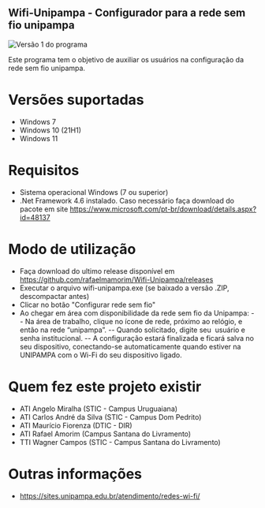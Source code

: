 ﻿## Wifi-Unipampa -  Configurador para a rede sem fio unipampa

![Versão 1 do programa](http://iliv.unipampa.edu.br/img/tela-wifi-unipampa-v1.png "")

Este programa tem o objetivo de auxiliar os usuários na configuração da rede sem fio unipampa. 

# Versões suportadas
* Windows 7 
* Windows 10 (21H1)
* Windows 11

# Requisitos
* Sistema operacional Windows (7 ou superior)
* .Net Framework 4.6 instalado. Caso necessário faça download do pacote em site https://www.microsoft.com/pt-br/download/details.aspx?id=48137

# Modo de utilização
* Faça download do ultimo release disponível em https://github.com/rafaelmamorim/Wifi-Unipampa/releases
* Executar o arquivo wifi-unipampa.exe (se baixado a versão .ZIP, descompactar antes)
* Clicar no botão "Configurar rede sem fio"
* Ao chegar em área com disponibilidade da rede sem fio da Unipampa:
-- Na área de trabalho, clique no ícone de rede, próximo ao relógio, e então na rede “unipampa”.
-- Quando solicitado, digite seu ​ usuário e senha institucional​.
-- A configuração estará finalizada e ficará salva no seu dispositivo, conectando-se automaticamente quando estiver na UNIPAMPA com o Wi-Fi do seu dispositivo ligado.

# Quem fez este projeto existir
- ATI Angelo Miralha (STIC - Campus Uruguaiana)
- ATI Carlos André da Silva (STIC - Campus Dom Pedrito)
- ATI Maurício Fiorenza (DTIC - DIR)
- ATI Rafael Amorim (Campus Santana do Livramento)
- TTI Wagner Campos (STIC - Campus Santana do Livramento)

# Outras informações
* https://sites.unipampa.edu.br/atendimento/redes-wi-fi/
